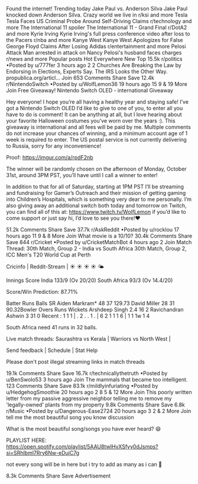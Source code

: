 Found the internet!
Trending today
Jake Paul vs. Anderson Silva
Jake Paul knocked down Anderson Silva. Crazy world we live in
r/ksi and more
Tesla
Tesla Faces US Criminal Probe Around Self-Driving Claims
r/technology and more
The International 11
spoiler
The International 11 - Grand Final
r/DotA2 and more
Kyrie Irving
Kyrie Irving's full press conference video after loss to the Pacers
r/nba and more
Kanye West
Kanye West Apologizes for False George Floyd Claims After Losing Adidas
r/entertainment and more
Pelosi Attack
Man arrested in attack on Nancy Pelosi's husband faces charges
r/news and more
Popular posts
Hot
Everywhere
New
Top
15.5k
r/politics
•Posted by
u/777fer
3 hours ago
2
2
Churches Are Breaking the Law by Endorsing in Elections, Experts Say. The IRS Looks the Other Way.
propublica.org/articl...
Join
653 Comments
Share
Save
12.4k
r/NintendoSwitch
•Posted by
u/WolfLemon36
19 hours ago
15
9
& 19 More
Join
Free Giveaway! Nintendo Switch OLED - international
Giveaway

Hey everyone! I hope you’re all having a healthy year and staying safe! I’ve got a Nintendo Switch OLED I’d like to give to one of you, to enter all you have to do is comment! It can be anything at all, but I love hearing about your favorite Halloween costumes you’ve worn over the years :). This giveaway is international and all fees will be paid by me. Multiple comments do not increase your chances of winning, and a minimum account age of 1 week is required to enter. The US postal service is not currently delivering to Russia, sorry for any inconvenience!

Proof: https://imgur.com/a/rpdF2nb

The winner will be randomly chosen on the afternoon of Monday, October 31st, around 3PM PST, you’ll have until I call a winner to enter!

In addition to that for all of Saturday, starting at 1PM PST I’ll be streaming and fundraising for Gamer’s Outreach and their mission of getting gaming into Children’s Hospitals, which is something very dear to me personally. I’m also giving away an additional switch both today and tomorrow on Twitch, you can find all of this at: https://www.twitch.tv/WolfLemon if you’d like to come support or just say hi, I’d love to see you there!❤️

51.2k Comments
Share
Save
37.7k
r/AskReddit
•Posted by
u/rocklou
17 hours ago
11
9
& 8 More
Join
What movie is a 10/10?
30.4k Comments
Share
Save
844
r/Cricket
•Posted by
u/CricketMatchBot
4 hours ago
2
Join
Match Thread: 30th Match, Group 2 - India vs South Africa
30th Match, Group 2, ICC Men's T20 World Cup at Perth

Cricinfo | Reddit-Stream | ☀️ ☀️ ☀️ ☀️ 🌤

Innings	Score
India	133/9 (Ov 20/20)
South Africa	93/3 (Ov 14.4/20)

Score/Win Prediction: 87.71%




Batter	Runs	Balls	SR
Aiden Markram*	48	37	129.73
David Miller	28	31	90.32Bowler	Overs	Runs	Wickets
Arshdeep Singh	2.4	16	2
Ravichandran Ashwin	3	31	0
Recent : 1 1 1  |  . 2 . . 1 .  |  6 2 1 1 1 6  |  1 1 1w 1 4 


South Africa need 41 runs in 32 balls.

Live match threads: Saurashtra vs Kerala | Warriors vs North West |

Send feedback | Schedule | Stat Help

Please don't post illegal streaming links in match threads

19.1k Comments
Share
Save
16.7k
r/technicallythetruth
•Posted by
u/BenSwolo53
3 hours ago
Join
The mammals that became too intelligent.
123 Comments
Share
Save
83.1k
r/mildlyinfuriating
•Posted by
u/HedgehogSmoothie
20 hours ago
2
8
5
& 12 More
Join
This poorly written letter from my passive aggressive neighbor telling me to remove my 'legally-owned' plants from my property
9.8k Comments
Share
Save
6.8k
r/Music
•Posted by
u/Dangerous-Ease2724
20 hours ago
3
2
& 2 More
Join
tell me the most beautiful song you know
discussion

What is the most beautiful song/songs you have ever heard? 😄

PLAYLIST HERE: https://open.spotify.com/playlist/5AAU8twIHvXSfyy0dJsmps?si=SRhIbml7Rry6Nw-eDujC7g

not every song will be in here but i try to add as many as i can 🥰

8.3k Comments
Share
Save
Advertisement